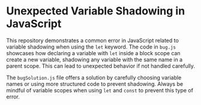 # Unexpected Variable Shadowing in JavaScript

This repository demonstrates a common error in JavaScript related to variable shadowing when using the `let` keyword.  The code in `bug.js` showcases how declaring a variable with `let` inside a block scope can create a new variable, shadowing any variable with the same name in a parent scope. This can lead to unexpected behavior if not handled carefully.

The `bugSolution.js` file offers a solution by carefully choosing variable names or using more structured code to prevent shadowing.  Always be mindful of variable scopes when using `let` and `const` to prevent this type of error.